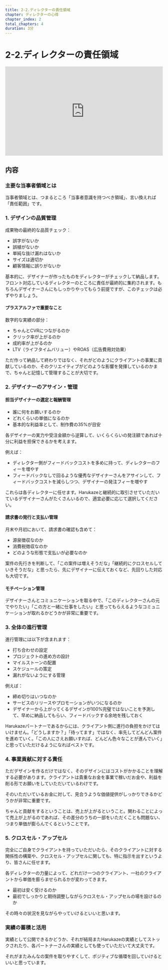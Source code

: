 ```yaml
---
title: 2-2.ディレクターの責任領域
chapter: ディレクターの心得
chapter_index: 2
total_chapters: 4
duration: 3分
---
```


# 2-2.ディレクターの責任領域

<div style="position: relative; padding-bottom: 56.25%; height: 0;"><iframe src="https://www.loom.com/embed/1987f8962c0341328e8e031555d8899d?sid=3f4821e0-7bfe-4eb2-a8d7-d0268487319c" frameborder="0" webkitallowfullscreen mozallowfullscreen allowfullscreen style="position: absolute; top: 0; left: 0; width: 100%; height: 100%;"></iframe></div>

## 内容

### 主要な当事者領域とは

当事者領域とは、つまるところ「当事者意識を持つべき領域」、言い換えれば「責任範囲」です。

### 1. デザインの品質管理

成果物の最終的な品質チェック：
- 誤字がないか
- 誤植がないか
- 単純な抜け漏れはないか
- サイズは適切か
- 顧客情報に誤りがないか

基本的に、デザイナーが作ったものをディレクターがチェックして納品します。フロント対応しているディレクターのところに責任が最終的に集約されます。もちろんデザイナーさんにもしっかりやってもらう前提ですが、このチェックは必ずやりましょう。

#### プラスアルファで重要なこと

数字的な実績の部分：
- ちゃんとCVRにつながるのか
- クリック率が上がるのか
- 成約率が上がるのか
- LTV（ライフタイムバリュー）やROAS（広告費用対効果）

ただ作って納品して終わりではなく、それがどのようにクライアントの事業に貢献しているのか、そのクリエイティブがどのような影響を発揮しているのかまで、ちゃんと記憶して管理することが大切です。

### 2. デザイナーのアサイン・管理

#### 担当デザイナーの選定と報酬管理
- 誰に何をお願いするのか
- どれくらいの単価になるのか
- 基本的な利益率として、制作費の35%が目安

各デザイナーの実力や受注金額から逆算して、いくらくらいの発注額であれば十分に利益を担保できるかを考えます。

例えば：
- ディレクター側がフィードバックコストを多めに持って、ディレクターのフィーを増やす
- フィードバックなしで回るような優秀なデザイナーさんをアサインして、フィードバックコストを減らしつつ、デザイナーの発注フィーを増やす

これらは各ディレクターに任せます。Harukazeと継続的に取引させていただいているデザイナーさんがたくさんいるので、適宜必要に応じて選択してください。

#### 請求書の発行と支払い管理

月末や月初において、請求書の確認も含めて：
- 源泉徴収なのか
- 消費税徴収なのか
- どのような形態で支払いが必要なのか

案件の先行きを判断して、「この案件は増えそうだな」「継続的にクロスセルしていきそうだな」と思ったら、先にデザイナーに伝えておくなど、先回りした対応も大切です。

#### モチベーション管理

デザイナーさんとコミュニケーションを取る中で、「このディレクターさんの元でやりたい」「この方と一緒に仕事をしたい」と思ってもらえるようなコミュニケーションが取れるかどうかが非常に重要です。

### 3. 全体の進行管理

進行管理には以下が含まれます：
- 打ち合わせの設定
- プロジェクトの進め方の設計
- マイルストーンの配置
- スケジュールの策定
- 漏れがないようにする管理

例えば：
- 締め切りはいつなのか
- サービスのリリースやプロモーションがいつになるのか
- デザイナーから上がってくるデザインが100%完璧ではないことを予測して、早めに納品してもらい、フィードバックする余地を残しておく

Harukazeパートナーであるからには、クライアント側に進行の負担をかけてはいけません。「どうしますか？」「待ってます」ではなく、率先してどんどん案件を進めていく。「この人にさえお願いすれば、どんどん色々なことが進んでいく」と思っていただけるようになればベストです。

### 4. 事業貢献に対する責任

ただデザインを作るだけではなく、そのデザインにはコストがかかることを理解する必要があります。クライアントは貴重なお金を事業で稼いだお金や、利益を削る形でお願いをしていただいているわけです。

そのいただいているお金に対して、見合うような価値提供がしっかりできるかどうかが非常に重要です。

ちゃんと貢献をするということは、売上が上がるということ。関わることによって売上が上がるのであれば、その差分のうちの一部をいただくことも問題ない、つまり単価が膨らんでくるということです。

### 5. クロスセル・アップセル

完全にご自身でクライアントを持っていただいたら、そのクライアントに対する関係性の構築や、クロスセル・アップセルに関しても、特に指示を出すというより、皆さんに任せます。

各ディレクターの力量によって、どれだけ一つのクライアント、一社のクライアントから単価を膨らませられるかが変わってきます。

- 最初は安く受けるのか
- 最初でしっかりと期待調整しながらクロスセル・アップセルの場を設けるのか

その時々の状況を見ながらやっていけるといいと思います。

### 実績の蓄積と活用

実績として公開できるかどうか、それが結局またHarukazeの実績としてストックされたり、各パートナーさんの実績としても使っていただいて大丈夫です。

それがまたみんなの案件を取りやすくして、ポジティブな循環を回していけるといいと思っています。

